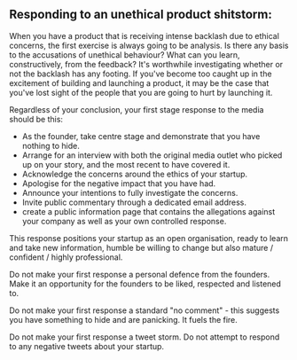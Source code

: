 ## Responding to an unethical product shitstorm:

When you have a product that is receiving intense backlash due to ethical concerns, the first exercise is always going to be analysis. Is there any basis to the accusations of unethical behaviour? What can you learn, constructively, from the feedback? It's worthwhile investigating whether or not the backlash has any footing. If you've become too caught up in the excitement of building and launching a product, it may be the case that you've lost sight of the people that you are going to hurt by launching it. 

Regardless of your conclusion, your first stage response to the media should be this:

* As the founder, take centre stage and demonstrate that you have nothing to hide.
* Arrange for an interview with both the original media outlet who picked up on your story, and the most recent to have covered it.
* Acknowledge the concerns around the ethics of your startup. 
* Apologise for the negative impact that you have had.
* Announce your intentions to fully investigate the concerns. 
* Invite public commentary through a dedicated email address.
* create a public information page that contains the allegations against your company as well as your own controlled response.

This response positions your startup as an open organisation, ready to learn and take new information, humble be willing to change but also mature / confident / highly professional. 

Do not make your first response a personal defence from the founders. Make it an opportunity for the founders to be liked, respected and listened to.

Do not make your first response a standard "no comment" - this suggests you have something to hide and are panicking. It fuels the fire. 

Do not make your first response a tweet storm. Do not attempt to respond to any negative tweets about your startup. 
